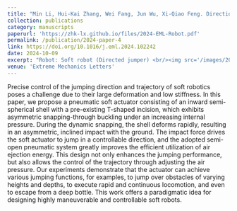 ```yaml
---
title: "Min Li, Hui-Kai Zhang, Wei Fang, Jun Wu, Xi-Qiao Feng. Directional soft jumper by harnessing asymmetric snapping of a semi-open shell. Extreme Mechanics Letters 72:102242"
collection: publications
category: manuscripts
paperurl: 'https://zhk-lx.github.io/files/2024-EML-Robot.pdf'
permalink: /publication/2024-paper-4
link: https://doi.org/10.1016/j.eml.2024.102242
date: 2024-10-09
excerpt: "Robot: Soft robot (Directed jumper) <br/><img src='/images/2024-EML-Jumper2.png'>"
venue: 'Extreme Mechanics Letters'
---
```


Precise control of the jumping direction and trajectory of soft robotics poses a challenge due to their large deformation and low stiffness. In this paper, we propose a pneumatic soft actuator consisting of an inward semi-spherical shell with a pre-existing T-shaped incision, which exhibits asymmetric snapping-through buckling under an increasing internal pressure. During the dynamic snapping, the shell deforms rapidly, resulting in an asymmetric, inclined impact with the ground. The impact force drives the soft actuator to jump in a controllable direction, and the adopted semi-open pneumatic system greatly improves the efficient utilization of air ejection energy. This design not only enhances the jumping performance, but also allows the control of the trajectory through adjusting the air pressure. Our experiments demonstrate that the actuator can achieve various jumping functions, for examples, to jump over obstacles of varying heights and depths, to execute rapid and continuous 
locomotion, and even to escape from a deep bottle. This work offers a paradigmatic idea for designing highly maneuverable and controllable soft robots.